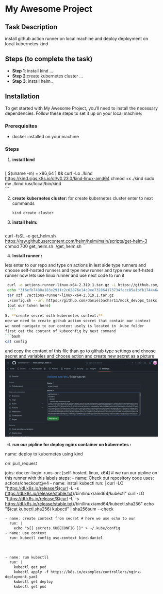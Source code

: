 # My Awesome Project

## Task Description

install github action runner on local machine and deploy deployment on local kubernetes kind

## Steps (to complete the task)

- **Step 1**: install kind  ...
- **Step 2**:create kubernetes cluster ...
- **Step 3**: install helm..

## Installation

To get started with My Awesome Project, you’ll need to install the necessary dependencies. Follow these steps to set it up on your local machine:

### Prerequisites

- docker installed on your machine  

### Steps

1. **install kind**

    ```bash
[ $(uname -m) = x86_64 ] && curl -Lo ./kind https://kind.sigs.k8s.io/dl/v0.23.0/kind-linux-amd64
chmod +x ./kind
sudo mv ./kind /usr/local/bin/kind    
    ```

2. **create kubernetes cluster:**
for create kubernetes cluster enter to next commands
    ```bash
    kind create cluster 
 

3. **install helm:**

    ```bash
curl -fsSL -o get_helm.sh https://raw.githubusercontent.com/helm/helm/main/scripts/get-helm-3
chmod 700 get_helm.sh
./get_helm.sh
    ```

4. **Install runner :**

lets enter to our repo and type on actions 
in lest side type runners and choose self-hosted runners and type new runner and type new self-hsted runner 
now lets use linux runner and use next code to run it 

   ```bash
    curl -o actions-runner-linux-x64-2.319.1.tar.gz -L https://github.com/actions/runner/releases/download/v2.319.1/actions-runner-linux-x64-2.319.1.tar.gz
    echo "3f6efb7488a183e291fc2c62876e14c9ee732864173734facc85a1bfb1744464  actions-runner-linux-x64-2.319.1.tar.gz" | shasum -a 256 -c
    tar xzf ./actions-runner-linux-x64-2.319.1.tar.gz
    ./config.sh --url https://github.com/danielbachar11/mock_devops_tasks --token 
    (put our token here)
     ```
5. **create secret with kubernetes context:**  
now we need to create github action secret that contain our context 
we need navigate to our context usely is located in .kube folder 
first cat the contant of kubeconfig by next command  
 ```bash
 cat config
  ```
and copy the contant of this file than go to github type settings and choose secret and variables and choose action and create new secret as a picture 
![here](https://github.com/danielbachar11/python2/blob/main/SECRET.png)

6. **run our pipline for deploy nginx container on kubernetes :**

name: deploy to kubernetes using kind

on: pull_request

jobs:
  docker-login:
    runs-on: [self-hosted, linux, x64] # we run our pipline on this runner with this labels
    steps:
    - name: Check out repository code
      uses: actions/checkout@v4
    - name: install kubectl 
      run: |
         curl -LO "https://dl.k8s.io/release/$(curl -L -s https://dl.k8s.io/release/stable.txt)/bin/linux/amd64/kubectl"
         curl -LO "https://dl.k8s.io/release/$(curl -L -s https://dl.k8s.io/release/stable.txt)/bin/linux/amd64/kubectl.sha256"
         echo "$(cat kubectl.sha256)  kubectl" | sha256sum --check  
   
    - name: create context from secret # here we use echo to our 
      run: |
        echo "${{ secrets.KUBECONFIG }}" > ~/.kube/config
    - name: use context 
      run: kubectl config use-context kind-daniel
     
         
   
    - name: run kubectll
      run: |
        kubectl get pod
        kubectl apply -f https://k8s.io/examples/controllers/nginx-deployment.yaml
        kubectl get deploy
        kubectl get pod



